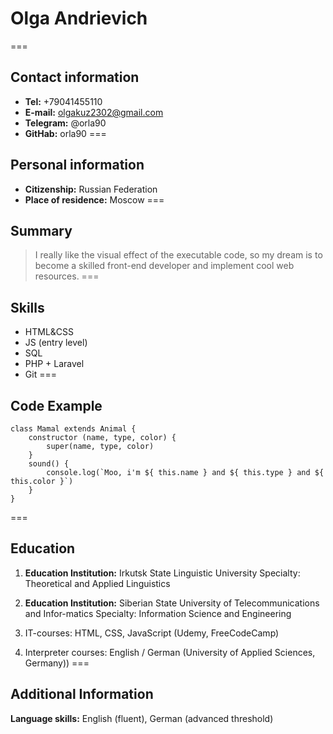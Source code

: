# Olga Andrievich
===
## Contact information
* **Tel:** +79041455110
* **E-mail:** olgakuz2302@gmail.com
* **Telegram:** @orla90
* **GitHab:** orla90
===
## Personal information
* **Citizenship:** Russian Federation
* **Place of residence:** Moscow
===
## Summary
>I really like the visual effect of the executable code, so my dream is to become a skilled front-end developer and implement cool web resources.
===
## Skills
* HTML&CSS
* JS (entry level)
* SQL
* PHP + Laravel
* Git
===
## Code Example
```
class Mamal extends Animal {
	constructor (name, type, color) {
		super(name, type, color)
	}
	sound() {
		console.log(`Moo, i'm ${ this.name } and ${ this.type } and ${ this.color }`)
	}
}
```
===
## Education 
1. **Education Institution:** Irkutsk State Linguistic University
Specialty: Theoretical and Applied Linguistics

2. **Education Institution:** Siberian State University of Telecommunications and Infor-matics
Specialty: Information Science and Engineering

3. IT-courses: 
HTML, CSS, JavaScript (Udemy, FreeCodeCamp)

4. Interpreter courses: 
English / German  (University of Applied Sciences, Germany))
===
## Additional Information
**Language skills:** English (fluent), German (advanced threshold)